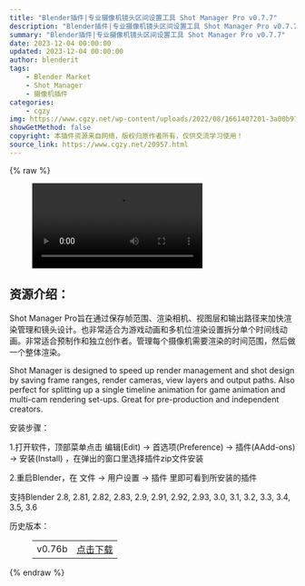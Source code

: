 ```yaml
---
title: "Blender插件|专业摄像机镜头区间设置工具 Shot Manager Pro v0.7.7"
description: "Blender插件|专业摄像机镜头区间设置工具 Shot Manager Pro v0.7.7"
summary: "Blender插件|专业摄像机镜头区间设置工具 Shot Manager Pro v0.7.7"
date: 2023-12-04 00:00:00
updated: 2023-12-04 00:00:00
author: blenderit
tags: 
    - Blender Market
    - Shot Manager
    - 摄像机插件
categories:
    - cgzy
img: https://www.cgzy.net/wp-content/uploads/2022/08/1661407201-3a00b973841276b.jpg
showGetMethod: false
copyright: 本插件资源来自网络，版权归原作者所有，仅供交流学习使用！
source_link: https://www.cgzy.net/20957.html
---
```


{% raw %}
<figure class="wp-block-video aligncenter"><video controls src="https://cloud.video.taobao.com/play/u/717183932/p/1/e/6/t/1/374052549501.mp4"></video></figure><div class="wp-block-pandastudio-title"><div class="title_style_01"><h2 id="h2-0">资源介绍：</h2></div></div><p class="is-style-text-indent-2em">Shot Manager Pro旨在通过保存帧范围、渲染相机、视图层和输出路径来加快渲染管理和镜头设计。也非常适合为游戏动画和多机位渲染设置拆分单个时间线动画。非常适合预制作和独立创作者。管理每个摄像机需要渲染的时间范围，然后做一个整体渲染。</p><p>Shot Manager is designed to speed up render management and shot design by saving frame ranges, render cameras, view layers and output paths. Also perfect for splitting up a single timeline animation for game animation and multi-cam rendering set-ups. Great for pre-production and independent creators.</p><div class="wp-block-pandastudio-title"><div class="title_style_01"><p>安装步骤：</p></div></div><p>1.打开软件，顶部菜单点击 编辑(Edit) → 首选项(Preference) → 插件(AAdd-ons) → 安装(Install) ，在弹出的窗口里选择插件zip文件安装</p><p>2.重启Blender，在 文件 → 用户设置 → 插件 里即可看到所安装的插件</p><div class="wp-block-pandastudio-tips"><div class="tip success "><p>支持Blender 2.8, 2.81, 2.82, 2.83, 2.9, 2.91, 2.92, 2.93, 3.0, 3.1, 3.2, 3.3, 3.4, 3.5, 3.6</p>
</div></div><div class="wp-block-pandastudio-title"><div class="title_style_01"><p>历史版本：</p></div></div><figure class="wp-block-table has-medium-font-size"><table><tbody><tr><td>v0.76b</td><td><a href="https://www.cgzy.net/go?_=ff3870aa86aHR0cHM6Ly9wYW4uYmFpZHUuY29tL3MvMXBHTFRSRnhuUVNZTmZGMkRrUUZWRmc%2FcHdkPTRpeTc%3D" target="_blank">点击下载</a></td></tr></tbody></table></figure>
<div style="display: none">cgzy</div>
{% endraw %}